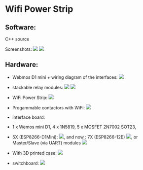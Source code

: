 Wifi Power Strip
================


Software:
---------

C++ source

Screenshots:
![](doc/images/screenshot.png) ![](doc/images/about.png)

Hardware:
---------

* Webmos D1 mini + wiring diagram of the interfaces:
 ![](doc/images/schema.png)
* stackable relay modules:
 ![](doc/images/module.png) ![](doc/images/modules.jpg)
* WiFi Power Strip:
 ![](doc/images/powerStrip.jpg)

* Progammable contactors with WiFi: ![](doc/images/programmableContactor.jpg)
* interface board:
* 1 x Wemos mini D1, 4 x 1N5819, 5 x MOSFET 2N7002 SOT23,
* 5X (ESP8266-D1Mini): ![](doc/images/contactor-5X.jpg), and now : 7X (ESP8266-12E) ![](doc/images/contactor-7X.jpg), or Master/Slave (via UART) modules ![](doc/images/contactor-MS.jpg)
* With 3D printed case: ![](doc/images/programmableContactorWith3DCase.jpg)
* switchboard:
 ![](doc/images/switchboard.jpg)

